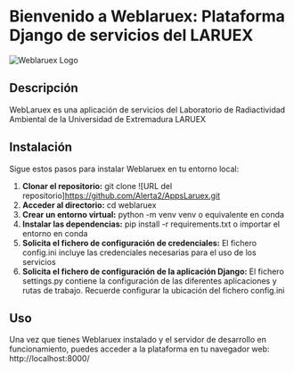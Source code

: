 # Bienvenido a Weblaruex: Plataforma Django de servicios del LARUEX

![Weblaruex Logo](http://alerta2.es/static/img/logos/logo_laruex.png)

## Descripción

WebLaruex es una aplicación de servicios del Laboratorio de Radiactividad Ambiental de la Universidad de Extremadura LARUEX

## Instalación

Sigue estos pasos para instalar Weblaruex en tu entorno local:

1. **Clonar el repositorio:**
git clone ![URL del repositorio]https://github.com/Alerta2/AppsLaruex.git
2. **Acceder al directorio:**
cd weblaruex
3. **Crear un entorno virtual:**
python -m venv venv o equivalente en conda
4. **Instalar las dependencias:**
pip install -r requirements.txt o importar el entorno en conda
5. **Solicita el fichero de configuración de credenciales:**
El fichero config.ini incluye las credenciales necesarias para el uso de los servicios
6. **Solicita el fichero de configuración de la aplicación Django:**
El fichero settings.py contiene la configuración de las diferentes aplicaciones y rutas de trabajo. Recuerde configurar la ubicación del fichero config.ini 

## Uso

Una vez que tienes Weblaruex instalado y el servidor de desarrollo en funcionamiento, puedes acceder a la plataforma en tu navegador web:
http://localhost:8000/
